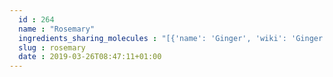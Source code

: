 ```yaml
---
  id : 264
  name : "Rosemary"
  ingredients_sharing_molecules : "[{'name': 'Ginger', 'wiki': 'Ginger', 'id': 333, 'category': 'Spice', 'common_molecules': [89594, 6549, 5280443, 10582, 10364, 246728, 7460, 102667, 6054, 17100, 7284, 527, 15094, 9064, 8094, 92138, 638278, 6072, 5280598, 8468, 637775, 5363388, 643820, 5280511, 650, 7461, 5367719, 13144, 442355, 441005, 4788, 159055, 26049, 61020, 6918391, 6568, 8452, 62367, 247, 92139, 11142, 853433, 519764, 638011, 1889, 15394, 5280445, 11468, 637566, 240, 33931, 7462, 22386, 5365811, 10282, 8130, 798, 6569, 6432005, 2758, 170833, 64685, 6432404, 440917, 10976, 6561, 996, 12306047, 6448, 637542, 441484, 22311, 107971, 5284639, 10448, 8748, 11463, 338, 7288, 8723, 6508206, 11552, 79803, 1110, 6050, 6654, 6986, 7463, 5318042, 31260, 643779, 2345, 5280863, 442501, 784, 442009, 107217, 11527, 439341, 7150, 5280343, 1549026, 126, 521253, 7654, 7847, 445070, 91354, 768, 14529, 18818, 323, 11230, 1183, 5281515, 9862, 5281708, 637511, 31253, 5284503, 802, 957, 72, 61503, 643941, 999, 439246, 244, 8768, 10393, 26447, 13187, 111037, 439263, 1130, 454, 5281516, 107, 878, 644104, 637563, 5318103, 6321405, 14896, 18635, 7858, 6989, 6616, 8857, 5315892, 403919, 11509, 180, 6184, 444539, 6251, 439533, 11128, 998]}, {'name': 'Oregano', 'wiki': 'Oregano', 'id': 337, 'category': 'Spice', 'common_molecules': [89594, 6549, 5280443, 5280598, 10364, 246728, 7460, 7847, 6054, 17100, 7284, 527, 15094, 8094, 92138, 638278, 6072, 8468, 637775, 5363388, 643820, 5280511, 650, 7461, 5367719, 13144, 442355, 441005, 4788, 159055, 26049, 6986, 6918391, 61020, 8452, 62367, 247, 11142, 853433, 519764, 638011, 1889, 15394, 5280445, 11468, 288227, 637566, 240, 33931, 7462, 444539, 5365811, 10282, 8130, 798, 6569, 2758, 5281515, 64685, 6432404, 381152, 6561, 442428, 442495, 6448, 637542, 441484, 22311, 261491, 12306047, 107971, 5284639, 10448, 11463, 338, 7288, 8723, 6508206, 8294, 11552, 79803, 11744854, 6050, 6654, 7463, 17868, 7439, 5318042, 31260, 2345, 5280863, 442501, 784, 10393, 11527, 439341, 7150, 5280343, 1549026, 126, 998, 10407, 445070, 91354, 768, 14529, 18818, 323, 11230, 1183, 1110, 9862, 5281553, 5281708, 637511, 31253, 5320250, 5284503, 802, 111037, 72, 61503, 643941, 18827, 999, 439246, 244, 8768, 5281654, 26447, 439263, 1130, 454, 5281516, 107, 878, 644104, 637563, 6321405, 14896, 18635, 7858, 6989, 6616, 8857, 5315892, 403919, 11509, 324224, 180, 6184, 643779, 6251, 439533, 11128, 7654]}, {'name': 'Basil', 'wiki': 'Basil', 'id': 250, 'category': 'Herb', 'common_molecules': [89594, 6549, 5280443, 5280598, 10364, 246728, 7847, 6054, 11468, 5144, 7284, 527, 8858, 15094, 8094, 92138, 638278, 6072, 8468, 637775, 5363388, 643820, 5280511, 650, 7461, 5367719, 13144, 442355, 441005, 4788, 159055, 26049, 61020, 247, 8452, 62367, 6918391, 853433, 247573, 638011, 1889, 15394, 5280445, 637566, 240, 33931, 7462, 444539, 5365811, 8130, 798, 6569, 2758, 5281617, 5281515, 64685, 6432404, 443158, 6561, 442495, 6448, 637542, 441484, 22311, 261491, 12306047, 107971, 5284639, 10448, 11463, 338, 7288, 7463, 6508206, 8294, 11552, 79803, 11744854, 6050, 6654, 6986, 7439, 5318042, 31260, 2345, 5280863, 442501, 784, 10393, 107217, 439341, 7150, 5280343, 1549026, 126, 7654, 10407, 445070, 768, 18818, 323, 11230, 1183, 1110, 9862, 5281553, 5281708, 637511, 15406, 31253, 28930, 5320250, 5284503, 802, 957, 72, 61503, 643941, 18827, 999, 439246, 244, 8768, 5281654, 26447, 111037, 439263, 1130, 454, 5281516, 107, 878, 644104, 637563, 7127, 6321405, 5322111, 14896, 18635, 7858, 6989, 6616, 8857, 5315892, 403919, 11509, 324224, 180, 8723, 6184, 643779, 6251, 439533, 11128, 998]}, {'name': 'Spearmint', 'wiki': 'Spearmint', 'id': 266, 'category': 'Herb', 'common_molecules': [89594, 6549, 5280443, 10582, 10364, 246728, 7460, 7847, 102667, 6054, 1140, 527, 92138, 638278, 6072, 5280598, 8468, 5320250, 5363388, 644104, 5280511, 650, 7461, 5367719, 13144, 442355, 441005, 4788, 637775, 26049, 61020, 6918391, 8452, 62367, 247, 853433, 247573, 638011, 1889, 15394, 5280445, 637566, 240, 33931, 7462, 5365811, 10282, 8130, 798, 6569, 2758, 5281515, 64685, 7284, 6432404, 381152, 6561, 10430, 442495, 6448, 637542, 441484, 22311, 8063, 12072, 107971, 5284639, 10448, 11463, 338, 7288, 7463, 6508206, 8294, 11552, 79803, 11744854, 6050, 6654, 6986, 17868, 7439, 5318042, 31260, 2345, 5280863, 442501, 784, 10393, 11527, 439341, 7150, 5280343, 1549026, 126, 6987, 7654, 10407, 445070, 91354, 768, 14529, 18818, 323, 11230, 1183, 1110, 9862, 5281553, 5281708, 637511, 31253, 28930, 5284503, 802, 957, 72, 61503, 643941, 18827, 999, 439246, 244, 8768, 26447, 65724, 1742211, 111037, 439263, 1130, 454, 5281516, 107, 878, 444539, 5322111, 61126, 14896, 18635, 7858, 6989, 6616, 8857, 5315892, 11509, 324224, 180, 8723, 6184, 643779, 6251, 439533, 11128, 998]}, {'name': 'Pepper', 'wiki': 'Black_pepper', 'id': 339, 'category': 'Spice', 'common_molecules': [89594, 6549, 5280443, 10582, 10364, 7460, 102667, 6054, 17100, 5144, 7284, 527, 15094, 9064, 8094, 92138, 638278, 6072, 5280598, 637775, 5363388, 644104, 5280511, 650, 7461, 5367719, 13144, 442355, 441005, 4788, 159055, 26049, 61020, 247, 8452, 62367, 6918391, 92139, 11142, 853433, 638011, 1889, 15394, 5280445, 637566, 240, 33931, 7462, 444539, 5365811, 8130, 798, 6569, 2758, 170833, 5281515, 64685, 6432404, 440917, 6561, 10430, 637542, 441484, 22311, 61362, 12072, 107971, 5284639, 10448, 8748, 11463, 338, 7288, 7463, 6508206, 8294, 11552, 79803, 11744854, 6050, 6654, 6986, 17868, 7439, 5318042, 31260, 2345, 5280863, 442501, 784, 442009, 439341, 7150, 5280343, 1549026, 126, 521253, 6987, 7654, 7847, 445070, 768, 14529, 18818, 323, 11230, 1183, 1110, 9862, 5281553, 5281708, 637511, 15406, 31253, 5320250, 5284503, 802, 111037, 72, 61503, 643941, 999, 439246, 244, 8768, 10393, 26447, 439263, 1130, 454, 5281516, 107, 878, 637563, 7127, 6321405, 5322111, 14896, 18635, 7858, 6989, 6616, 8857, 5315892, 403919, 11509, 180, 8723, 6184, 643779, 6251, 439533, 11128, 998]}]"
  slug : rosemary
  date : 2019-03-26T08:47:11+01:00
---
```



